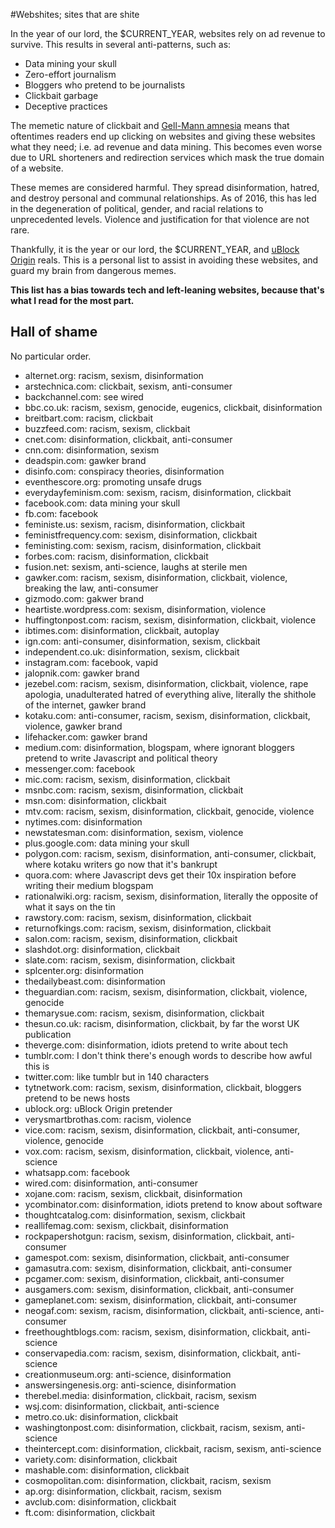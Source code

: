#Webshites; sites that are shite

In the year of our lord, the $CURRENT_YEAR, websites rely on ad revenue to survive. This results in several anti-patterns, such as:

- Data mining your skull
- Zero-effort journalism
- Bloggers who pretend to be journalists
- Clickbait garbage
- Deceptive practices

The memetic nature of clickbait and [Gell-Mann amnesia](https://www.goodreads.com/quotes/65213-briefly-stated-the-gell-mann-amnesia-effect-is-as-follows-you) means that oftentimes readers end up clicking on websites and giving these websites what they need; i.e. ad revenue and data mining. This becomes even worse due to URL shorteners and redirection services which mask the true domain of a website.

These memes are considered harmful. They spread disinformation, hatred, and destroy personal and communal relationships. As of 2016, this has led in the degeneration of political, gender, and racial relations to unprecedented levels. Violence and justification for that violence are not rare.

Thankfully, it is the year or our lord, the $CURRENT_YEAR, and [uBlock Origin](https://github.com/gorhill/uBlock) reals. This is a personal list to assist in avoiding these websites, and guard my brain from dangerous memes.

**This list has a bias towards tech and left-leaning websites, because that's what I read for the most part.**

## Hall of shame

No particular order.

- alternet.org: racism, sexism, disinformation
- arstechnica.com: clickbait, sexism, anti-consumer
- backchannel.com: see wired
- bbc.co.uk: racism, sexism, genocide, eugenics, clickbait, disinformation
- breitbart.com: racism, clickbait
- buzzfeed.com: racism, sexism, clickbait
- cnet.com: disinformation, clickbait, anti-consumer
- cnn.com: disinformation, sexism
- deadspin.com: gawker brand
- disinfo.com: conspiracy theories, disinformation
- eventhescore.org: promoting unsafe drugs
- everydayfeminism.com: sexism, racism, disinformation, clickbait
- facebook.com: data mining your skull
- fb.com: facebook
- feministe.us: sexism, racism, disinformation, clickbait
- feministfrequency.com: sexism, disinformation, clickbait
- feministing.com: sexism, racism, disinformation, clickbait
- forbes.com: racism, disinformation, clickbait
- fusion.net: sexism, anti-science, laughs at sterile men
- gawker.com: racism, sexism, disinformation, clickbait, violence, breaking the law, anti-consumer
- gizmodo.com: gakwer brand
- heartiste.wordpress.com: sexism, disinformation, violence
- huffingtonpost.com: racism, sexism, disinformation, clickbait, violence
- ibtimes.com: disinformation, clickbait, autoplay
- ign.com: anti-consumer, disinformation, sexism, clickbait
- independent.co.uk: disinformation, sexism, clickbait
- instagram.com: facebook, vapid
- jalopnik.com: gawker brand
- jezebel.com: racism, sexism, disinformation, clickbait, violence, rape apologia, unadulterated hatred of everything alive, literally the shithole of the internet, gawker brand
- kotaku.com: anti-consumer, racism, sexism, disinformation, clickbait, violence, gawker brand
- lifehacker.com: gawker brand
- medium.com: disinformation, blogspam, where ignorant bloggers pretend to write Javascript and political theory
- messenger.com: facebook
- mic.com: racism, sexism, disinformation, clickbait
- msnbc.com: racism, sexism, disinformation, clickbait
- msn.com: disinformation, clickbait
- mtv.com: racism, sexism, disinformation, clickbait, genocide, violence
- nytimes.com: disinformation
- newstatesman.com: disinformation, sexism, violence
- plus.google.com: data mining your skull
- polygon.com: racism, sexism, disinformation, anti-consumer, clickbait, where kotaku writers go now that it's bankrupt
- quora.com: where Javascript devs get their 10x inspiration before writing their medium blogspam
- rationalwiki.org: racism, sexism, disinformation, literally the opposite of what it says on the tin
- rawstory.com: racism, sexism, disinformation, clickbait
- returnofkings.com: racism, sexism, disinformation, clickbait
- salon.com: racism, sexism, disinformation, clickbait
- slashdot.org: disinformation, clickbait
- slate.com: racism, sexism, disinformation, clickbait
- splcenter.org: disinformation
- thedailybeast.com: disinformation
- theguardian.com: racism, sexism, disinformation, clickbait, violence, genocide
- themarysue.com: racism, sexism, disinformation, clickbait
- thesun.co.uk: racism, disinformation, clickbait, by far the worst UK publication
- theverge.com: disinformation, idiots pretend to write about tech
- tumblr.com: I don't think there's enough words to describe how awful this is
- twitter.com: like tumblr but in 140 characters
- tytnetwork.com: racism, sexism, disinformation, clickbait, bloggers pretend to be news  hosts
- ublock.org: uBlock Origin pretender
- verysmartbrothas.com: racism, violence
- vice.com: racism, sexism, disinformation, clickbait, anti-consumer, violence, genocide
- vox.com: racism, sexism, disinformation, clickbait, violence, anti-science
- whatsapp.com: facebook
- wired.com: disinformation, anti-consumer
- xojane.com: racism, sexism, clickbait, disinformation
- ycombinator.com: disinformation, idiots pretend to know about software
- thoughtcatalog.com: disinformation, sexism, clickbait
- reallifemag.com: sexism, clickbait, disinformation
- rockpapershotgun: racism, sexism, disinformation, clickbait, anti-consumer
- gamespot.com: sexism, disinformation, clickbait, anti-consumer
- gamasutra.com: sexism, disinformation, clickbait, anti-consumer
- pcgamer.com: sexism, disinformation, clickbait, anti-consumer
- ausgamers.com: sexism, disinformation, clickbait, anti-consumer
- gameplanet.com: sexism, disinformation, clickbait, anti-consumer
- neogaf.com: sexism, racism, disinformation, clickbait, anti-science, anti-consumer
- freethoughtblogs.com: racism, sexism, disinformation, clickbait, anti-science
- conservapedia.com: racism, sexism, disinformation, clickbait, anti-science
- creationmuseum.org: anti-science, disinformation
- answersingenesis.org: anti-science, disinformation
- therebel.media: disinformation, clickbait, racism, sexism
- wsj.com: disinformation, clickbait, anti-science
- metro.co.uk: disinformation, clickbait
- washingtonpost.com: disinformation, clickbait, racism, sexism, anti-science
- theintercept.com: disinformation, clickbait, racism, sexism, anti-science
- variety.com: disinformation, clickbait
- mashable.com: disinformation, clickbait
- cosmopolitan.com: disinformation, clickbait, racism, sexism
- ap.org: disinformation, clickbait, racism, sexism
- avclub.com: disinformation, clickbait
- ft.com: disinformation, clickbait
